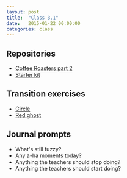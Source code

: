 ```yaml
---
layout: post
title:  "Class 3.1"
date:   2015-01-22 00:00:00
categories: class
---
```


## Repositories

* [Coffee Roasters part 2](https://github.com/tsl-html-css/Coffee/tree/Coffee-Part-Deux)
* [Starter kit](https://github.com/tsl-html-css/scaffold)

## Transition exercises

* [Circle](http://jsbin.com/mutogi/1/edit?html,css,output)
* [Red ghost](http://jsbin.com/pahabi/1/edit?html,css,output)

## Journal prompts

* What's still fuzzy?
* Any a-ha moments today?
* Anything the teachers should stop doing?
* Anything the teachers should start doing?
